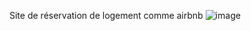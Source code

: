 Site de réservation de logement comme airbnb
![image](https://github.com/user-attachments/assets/394d0439-fc86-40c5-9c41-a4aede489478)
